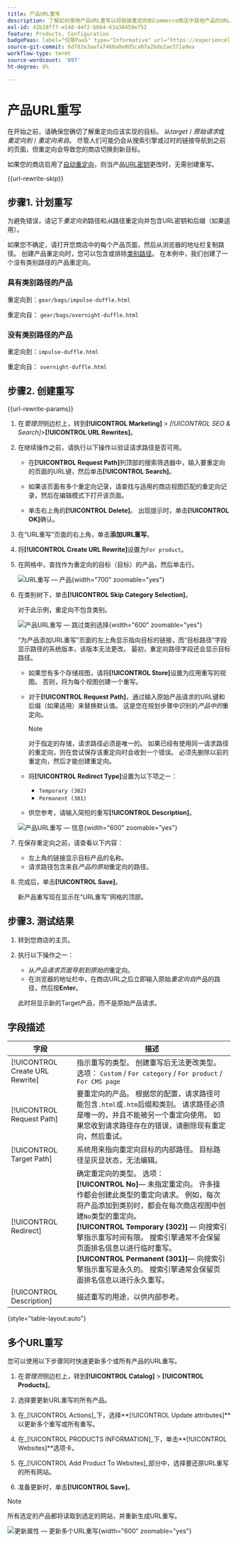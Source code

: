 ```yaml
---
title: 产品URL重写
description: 了解如何使用产品URL重写以将链接重定向到Commerce商店中其他产品的URL。
exl-id: 42b28ff7-e148-44f2-b6b4-63a38458e752
feature: Products, Configuration
badgePaas: label="仅限PaaS" type="Informative" url="https://experienceleague.adobe.com/en/docs/commerce/user-guides/product-solutions" tooltip="仅适用于云项目(Adobe管理的PaaS基础架构)和内部部署项目上的Adobe Commerce 。"
source-git-commit: 6d782e3aafa7460a0e0d5ca07a2bde2ae371a9ea
workflow-type: tm+mt
source-wordcount: '897'
ht-degree: 0%

---
```


# 产品URL重写

在开始之前，请确保您确切了解重定向应该实现的目标。 从&#x200B;_target_ / _原始请求_&#x200B;或&#x200B;_重定向到_ / _重定向来自_。 尽管人们可能仍会从搜索引擎或过时的链接导航到之前的页面，但重定向会导致您的商店切换到新目标。

如果您的商店启用了[自动重定向](url-redirect-product-automatic.md)，则当产品[URL密钥](../catalog/catalog-urls.md)更改时，无需创建重写。

{{url-rewrite-skip}}

## 步骤1. 计划重写

为避免错误，请记下&#x200B;_重定向到_&#x200B;路径和&#x200B;_从_&#x200B;路径重定向并包含URL密钥和后缀（如果适用）。

如果您不确定，请打开您商店中的每个产品页面，然后从浏览器的地址栏复制路径。 创建产品重定向时，您可以包含或排除[类别路径](../catalog/catalog-urls.md)。 在本例中，我们创建了一个没有类别路径的产品重定向。

### 具有类别路径的产品

重定向到：`gear/bags/impulse-duffle.html`

重定向自： `gear/bags/overnight-duffle.html`

### 没有类别路径的产品

重定向到：`impulse-duffle.html`

重定向自： `overnight-duffle.html`

## 步骤2. 创建重写

{{url-rewrite-params}}

1. 在&#x200B;_管理员_&#x200B;侧边栏上，转到&#x200B;**[!UICONTROL Marketing]** > _[!UICONTROL SEO & Search]_>**[!UICONTROL URL Rewrites]**。

1. 在继续操作之前，请执行以下操作以验证请求路径是否可用。

   - 在&#x200B;**[!UICONTROL Request Path]**&#x200B;列顶部的搜索筛选器中，输入要重定向的页面的URL键，然后单击&#x200B;**[!UICONTROL Search]**。

   - 如果该页面有多个重定向记录，请查找与适用的商店视图匹配的重定向记录，然后在编辑模式下打开该页面。

   - 单击右上角的&#x200B;**[!UICONTROL Delete]**。 出现提示时，单击&#x200B;**[!UICONTROL OK]**&#x200B;确认。

1. 在“URL重写”页面的右上角，单击&#x200B;**添加URL重写**。

1. 将&#x200B;**[!UICONTROL Create URL Rewrite]**&#x200B;设置为`For product`。

1. 在网格中，查找作为重定向的目标（目标）的产品，然后单击行。

   ![URL重写 — 产品](./assets/url-rewrite-product.png){width="700" zoomable="yes"}

1. 在类别树下，单击&#x200B;**[!UICONTROL Skip Category Selection]**。

   对于此示例，重定向不包含类别。

   ![产品URL重写 — 跳过类别选择](./assets/url-rewrite-skip-category-selection.png){width="600" zoomable="yes"}

   “为产品添加URL重写”页面的左上角显示指向目标的链接，而“目标路径”字段显示路径的系统版本，该版本无法更改。 最初，重定向路径字段还会显示目标路径。

   - 如果您有多个存储视图，请将&#x200B;**[!UICONTROL Store]**&#x200B;设置为应用重写的视图。 否则，将为每个视图创建一个重写。

   - 对于&#x200B;**[!UICONTROL Request Path]**，通过输入原始产品请求的URL键和后缀（如果适用）来替换默认值。 这是您在规划步骤中识别的&#x200B;_产品中的_&#x200B;重定向。

     >[!NOTE]
     >
     >对于指定的存储，请求路径必须是唯一的。 如果已经有使用同一请求路径的重定向，则在尝试保存该重定向时会收到一个错误。 必须先删除以前的重定向，然后才能创建重定向。

   - 将&#x200B;**[!UICONTROL Redirect Type]**&#x200B;设置为以下项之一：

      - `Temporary (302)`
      - `Permanent (301)`

   - 供您参考，请输入简短的重写&#x200B;**[!UICONTROL Description]**。

   ![产品URL重写 — 信息](./assets/url-rewrite-product-permanent-301.png){width="600" zoomable="yes"}

1. 在保存重定向之前，请查看以下内容：

   - 左上角的链接显示目标产品的名称。
   - 请求路径包含来自&#x200B;_产品的原始_&#x200B;重定向的路径。

1. 完成后，单击&#x200B;**[!UICONTROL Save]**。

   新产品重写现在显示在“URL重写”网格的顶部。

## 步骤3. 测试结果

1. 转到您商店的主页。

1. 执行以下操作之一：

   - 从&#x200B;_产品请求页面导航到原始的_&#x200B;重定向。
   - 在浏览器的地址栏中，在商店URL之后立即输入原始&#x200B;_重定向自_&#x200B;产品的路径，然后按&#x200B;**Enter**。

   此时将显示新的Target产品，而不是原始产品请求。

## 字段描述

| 字段 | 描述 |
|--- |--- |
| [!UICONTROL Create URL Rewrite] | 指示重写的类型。 创建重写后无法更改类型。 选项： `Custom` / `For category` / `For product` / `For CMS page` |
| [!UICONTROL Request Path] | 要重定向的产品。 根据您的配置，请求路径可能包含`.html`或`.htm`后缀和类别。 请求路径必须是唯一的，并且不能被另一个重定向使用。 如果您收到请求路径存在的错误，请删除现有重定向，然后重试。 |
| [!UICONTROL Target Path] | 系统用来指向重定向目标的内部路径。 目标路径呈灰显状态，无法编辑。 |
| [!UICONTROL Redirect] | 确定重定向的类型。 选项： <br/>**[!UICONTROL No]**— 未指定重定向。 许多操作都会创建此类型的重定向请求。 例如，每次将产品添加到类别时，都会在每次商店视图中创建`No`类型的重定向。<br/>**[!UICONTROL Temporary (302)]** — 向搜索引擎指示重写时间有限。 搜索引擎通常不会保留页面排名信息以进行临时重写。 <br/>**[!UICONTROL Permanent (301)]**— 向搜索引擎指示重写是永久的。 搜索引擎通常会保留页面排名信息以进行永久重写。 |
| [!UICONTROL Description] | 描述重写的用途，以供内部参考。 |

{style="table-layout:auto"}

## 多个URL重写

您可以使用以下步骤同时快速更新多个或所有产品的URL重写。

1. 在&#x200B;_管理员_&#x200B;侧边栏上，转到&#x200B;**[!UICONTROL Catalog]** > **[!UICONTROL Products]**。

1. 选择要更新URL重写的所有产品。

1. 在&#x200B;_[!UICONTROL Actions]_下，选择&#x200B;**[!UICONTROL Update attributes]**以更新多个重写或所有重写。

1. 在&#x200B;_[!UICONTROL PRODUCTS INFORMATION]_下，单击&#x200B;**[!UICONTROL Websites]**选项卡。

1. 在&#x200B;_[!UICONTROL Add Product To Websites]_部分中，选择要还原URL重写的所有网站。

1. 准备更新时，单击&#x200B;**[!UICONTROL Save]**。

>[!NOTE]
>
>所有选定的产品都将读取到选定的网站，并重新生成URL重写。

![更新属性 — 更新多个URL重写](./assets/url-rewrites-update.png){width="600" zoomable="yes"}
